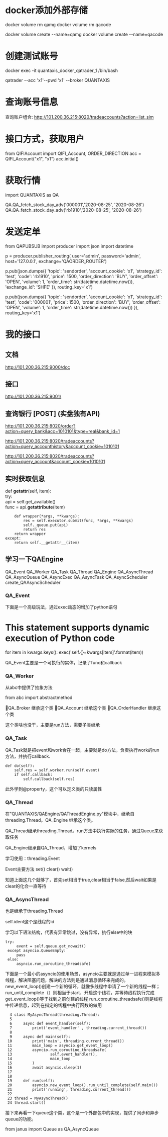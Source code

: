 # docker添加外部存储

docker volume rm qamg
docker volume rm qacode

docker volume create --name=qamg
docker volume create --name=qacode

# 创建测试账号

docker exec -it quantaxis_docker_qatrader_1 /bin/bash

qatrader --acc 'x1'--pwd 'x1' --broker QUANTAXIS

# 查询账号信息

查询账户组合: http://101.200.36.215:8020/tradeaccounts?action=list_sim


# 接口方式，获取用户

from QIFIAccount import QIFI_Account, ORDER_DIRECTION
acc = QIFI_Account("x1", "x1")
acc.initial()


# 获取行情

import QUANTAXIS as QA

QA.QA_fetch_stock_day_adv('000001','2020-08-25', '2020-08-26')
QA.QA_fetch_stock_day_adv('rb1910','2020-08-25', '2020-08-26')


# 发送定单

from QAPUBSUB import producer
import json
import datetime

p = producer.publisher_routing(
    user='admin', password='admin', host='127.0.0.1', exchange='QAORDER_ROUTER')

p.pub(json.dumps({
    'topic': 'sendorder',
    'account_cookie': 'x1',
    'strategy_id': 'test',
    'code': 'rb1910',
    'price': 1500,
    'order_direction': 'BUY',
    'order_offset': 'OPEN',
    'volume': 1,
    'order_time': str(datetime.datetime.now()),
    'exchange_id': 'SHFE'
}), routing_key='x1')




p.pub(json.dumps({
    'topic': 'sendorder',
    'account_cookie': 'x1',
    'strategy_id': 'test',
    'code': '000001',
    'price': 1500,
    'order_direction': 'BUY',
    'order_offset': 'OPEN',
    'volume': 1,
    'order_time': str(datetime.datetime.now())
}), routing_key='x1')



# 我的接口

## 文档
http://101.200.36.215:9000/doc

## 接口
http://101.200.36.215:9001/


## 查询银行 [POST] (实盘独有API)

http://101.200.36.215:8020/order?action=query_bank&acc=1010101&type=real&bank_id=1

http://101.200.36.215:8020/tradeaccounts?action=query_accounthistory&account_cookie=1010101

http://101.200.36.215:8020/tradeaccounts?action=query_account&account_cookie=1010101

## 实时获取信息
def __getattr__(self, item):                                   
    try:                                                       
        api = self.get_available()                             
        func = api.__getattribute__(item)                      
                                                               
        def wrapper(*args, **kwargs):                          
            res = self.executor.submit(func, *args, **kwargs)  
            self._queue.put(api)                               
            return res                                         
        return wrapper                                         
    except:                                                    
        return self.__getattr__(item) 


## 学习一下QAEngine
QA_Event
QA_Worker
QA_Task
QA_Thread
QA_Engine
QA_AsyncThread
QA_AsyncQueue
QA_AsyncExec
QA_AsyncTask
QA_AsyncScheduler
create_QAAsyncScheduler

### QA_Event

下面是一个高级玩法，通过exec动态的增加了python语句

# This statement supports dynamic execution of Python code
for item in kwargs.keys():
    exec('self.{}=kwargs[item]'.format(item))

QA_Event主要是一个可执行的实体，记录了func和callback

### QA_Worker

从abc中提供了抽象方法

from abc import abstractmethod

👻QA_Broker 继承这个类
👻QA_Account 继承这个类
👻QA_OrderHandler 继承这个类

这个类啥也没干，主要是run方法，需要子类继承

### QA_Task

QA_Task就是把event和work合在一起，主要就是do方法，负责执行work的run方法，并执行callback.

    def do(self):
        self.res = self.worker.run(self.event)
        if self.callback:
            self.callback(self.res)

此外学到@property，这个可以定义类的只读属性

### QA_Thread

在"QUANTAXIS/QAEngine/QAThreadEngine.py"模块中，继承自threading.Thread。QA_Engine 继承这个类。

QA_Thread继承threading.Thread。run方法中执行实际的任务，通过Queue来获取任务

QA_Engine继承自QA_Thread，增加了kernels

学习使用：threading.Event 

Event主要方法
set()
clear()
wait()

知道上面这几个就够了，首先set相当于true,clear相当于false,然后wait如果是clear的化会一直等待

### QA_AsyncThread

也是继承于threading.Thread

self.ident这个是线程的id

学习以下语法结构，代表有异常跳过，没有异常，执行else中的块
```
try:
     event = self.queue.get_nowait()
 except asyncio.QueueEmpty:
     pass
 else:
     asyncio.run_coroutine_threadsafe(
```

下面是一个最小的asyncio的使用场景，asyncio主要就是通过单一进程来模拟多线程，解决阻塞问题，解决的方法则是通过消息循环来完成的。
new_event_loop()创建一个新的循环，就像多线程中申请了一个新的线程一样；
run_until_complete（）则相当于start，开启这个线程，并等待线程执行完成
get_event_loop()等于找到之前创建的线程
run_coroutine_threadsafe()则是线程中传递信息，起到在指定的线程中执行函数的做用

```
  4 class MyAsyncThread(threading.Thread):
  5
  6     async def event_handler(self):
  7         print('event_handler' , threading.current_thread())
  8
  9     async def main(self):
 10         print('main', threading.current_thread())
 11         main_loop = asyncio.get_event_loop()
 12         asyncio.run_coroutine_threadsafe(
 13                 self.event_handler(),
 14                 main_loop
 15         )
 16         await asyncio.sleep(1)
 17
 18
 19     def run(self):
 20         asyncio.new_event_loop().run_until_complete(self.main())
 21         print('running', threading.current_thread())
 22
 23 thread = MyAsyncThread()
 24 thread.start()

```

接下来再看一下queue这个类，这个是一个外部包中的实现，提供了同步和异步queue的功能。

from janus import Queue as QA_AsyncQueue





